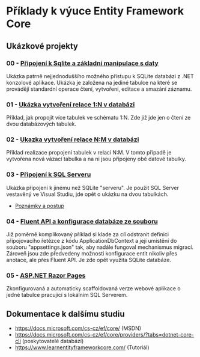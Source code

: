# Příklady k výuce Entity Framework Core
## Ukázkové projekty
### 00 - [Připojení k Sqlite a základní manipulace s daty](https://github.com/MichalStehlik/EfcExamples/tree/master/00EfcSqlLiteConsole)
Ukázka patrně nejjednoduššího možného přístupu k SQLite databázi z .NET konzolové aplikace. Ukázka je založena na jediné tabulce
na které se provádějí standardní operace čtení, vytvoření, editace a smazání záznamu.
### 01 - [Ukázka vytvoření relace 1:N v databázi](https://github.com/MichalStehlik/EfcExamples/tree/master/Efc01SqlLiteOneToManyConsole)
Příklad, jak propojit více tabulek ve schématu 1:N. Zde již jde jen o čtení ze dvou databázových tabulek.
### 02 - [Ukazka vytvoření relace N:M v databázi](https://github.com/MichalStehlik/EfcExamples/tree/master/Efc02SqliteManyToManyConsole)
Příklad realizace propojení tabulek v relaci N:M. V tomto případě je vytvořena nová vázací tabulka a na ni jsou připojeny obě datové tabulky.
### 03 - [Připojení k SQL Serveru](https://github.com/MichalStehlik/EfcExamples/tree/master/Efc03SqlServerConsole)
Ukázka připojení k jinému než SQLite "serveru". Je použit SQL Server vestavěný ve Visual Studiu, jde opět o ukázku na dvou tabulkách.
- [Poznámky a postup](https://github.com/MichalStehlik/EfcExamples/blob/master/Efc03SqlServerConsole/Docs/Start.md)
### 04 - [Fluent API a konfigurace databáze ze souboru](https://github.com/MichalStehlik/EfcExamples/tree/master/Efc04SqliteFluentAPIConsole)
Již poměrně komplikovaný příklad si klade za cíl odstranit definici připojovacího řetězce z kódu ApplicationDbContext a její umístění do souboru "appsettings.json" tak, aby nadále fungoval mechanismus migrací. Zároveň jsou zde předvedeny možnosti konfigurace entit nikoliv přes anotace, ale přes Fluent API. Je zde opět využita SQLite databáze.
### 05 - [ASP.NET Razor Pages](https://github.com/MichalStehlik/EfcExamples/tree/master/Efc05SqlServerWeb)
Zkonfigurovaná a automaticky scaffoldovaná verze webové aplikace o jedné tabulce pracující s lokálním SQL Serverem.

## Dokumentace k dalšímu studiu
* https://docs.microsoft.com/cs-cz/ef/core/ (MSDN)
* https://docs.microsoft.com/cs-cz/ef/core/providers/?tabs=dotnet-core-cli (poskytovatelé databází)
* https://www.learnentityframeworkcore.com/ (Tutoriál)
